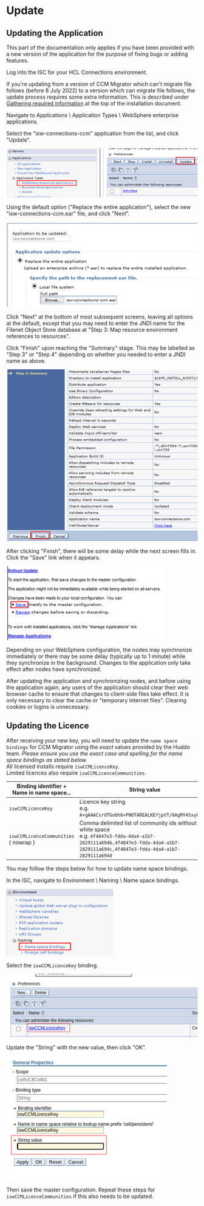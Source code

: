 # Update

## Updating the Application

This part of the documentation only applies if you have been provided with a new
version of the application for the purpose of fixing bugs or adding features.

Log into the ISC for your HCL Connections environment.

If you're updating from a version of CCM Migrator which can't migrate file follows
(before 8 July 2022) to a version which can migrate file follows, the update process
requires some extra information. This is described under
[Gathering required information](install.md#gathering-required-information) at the top of
the installation document.

Navigate to Applications \ Application Types \ WebSphere enterprise applications.

Select the "isw-connections-ccm" application from the list, and click "Update".

![Updating - step 1](/assets/ccm-migrator/update01.png)

Using the default option ("Replace the entire application"), select the new "isw-connections-ccm.ear" file, and click "Next".

![Updating - step 2](/assets/ccm-migrator/update02.png)

Click "Next" at the bottom of most subsequent screens, leaving all options at the default,
except that you may need to enter the JNDI name for the Filenet Object Store database at
"Step 3: Map resource environment references to resources".

Click "Finish" upon reaching the "Summary" stage. This may be labelled as "Step 3" or
"Step 4" depending on whether you needed to enter a JNDI name as above.

![Updating - step 3](/assets/ccm-migrator/update03.png)

After clicking "Finish", there will be some delay while the next screen fills in. Click the "Save" link when it appears.

![Updating - step 4](/assets/ccm-migrator/update04.png)

Depending on your WebSphere configuration, the nodes may synchronize immediately or there may be some delay (typically up to 1 minute) while they synchronize in the background. Changes to the application only take effect after nodes have synchronized.

After updating the application and synchronizing nodes, and before using the application again, any users of the application should clear their web browser cache to ensure that changes to client-side files take effect. It is only necessary to clear the cache or "temporary internet files". Clearing cookies or logins is unnecessary.

## Updating the Licence

After receiving your new key, you will need to update the `name space bindings`
for CCM Migrator using the _exact_ values provided by the Huddo team.
_Please ensure you use the exact case and spelling for the name space bindings as stated below._<br>
All licensed installs require `iswCCMLicenceKey`.<br>
Limited licences also require `iswCCMLicenceCommunities`.

| Binding identifier +<br> Name in name space... | String value |
|------------------------------------------------|--------------|
| `iswCCMLicenceKey`                             | Licence key string<br>e.g. `A+gAAACsrdTGobh6+PNOTAREALKEYjpVT/6AgMY4SxyOM2ZQ` |
| `iswCCMLicenceCommunities` { nowrap }          | Comma delimited list of community ids without white space<br>e.g. `4f4847e3-fdda-4da4-a1b7-2829111a694b,4f4847e3-fdda-4da4-a1b7-2829111a694c,4f4847e3-fdda-4da4-a1b7-2829111a694d` |

You may follow the steps below for how to update name space bindings.

In the ISC, navigate to Environment \ Naming \ Name space bindings.

![Name-space binding - step 1](/assets/ccm-migrator/namespace-binding01.png)

Select the `iswCCMLicenceKey` binding.

![Name-space binding - step 2](/assets/ccm-migrator/namespace-binding05.png)

Update the "String" with the new value, then click "OK".

![Name-space binding - step 3](/assets/ccm-migrator/namespace-binding06.png)

Then save the master configuration. Repeat these steps for `iswCCMLicenceCommunities` if this also needs to be updated.